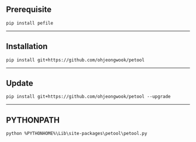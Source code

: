 
## Prerequisite

```
pip install pefile
```

---
## Installation

```
pip install git+https://github.com/ohjeongwook/petool
```

---
## Update

```
pip install git+https://github.com/ohjeongwook/petool --upgrade
```

---
## PYTHONPATH

```
python %PYTHONHOME%\Lib\site-packages\petool\petool.py
```